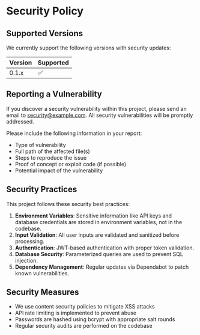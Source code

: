 # Security Policy

## Supported Versions

We currently support the following versions with security updates:

| Version | Supported          |
| ------- | ------------------ |
| 0.1.x   | :white_check_mark: |

## Reporting a Vulnerability

If you discover a security vulnerability within this project, please send an email to [security@example.com](mailto:security@example.com). All security vulnerabilities will be promptly addressed.

Please include the following information in your report:

- Type of vulnerability
- Full path of the affected file(s)
- Steps to reproduce the issue
- Proof of concept or exploit code (if possible)
- Potential impact of the vulnerability

## Security Practices

This project follows these security best practices:

1. **Environment Variables**: Sensitive information like API keys and database credentials are stored in environment variables, not in the codebase.
2. **Input Validation**: All user inputs are validated and sanitized before processing.
3. **Authentication**: JWT-based authentication with proper token validation.
4. **Database Security**: Parameterized queries are used to prevent SQL injection.
5. **Dependency Management**: Regular updates via Dependabot to patch known vulnerabilities.

## Security Measures

- We use content security policies to mitigate XSS attacks
- API rate limiting is implemented to prevent abuse
- Passwords are hashed using bcrypt with appropriate salt rounds
- Regular security audits are performed on the codebase 